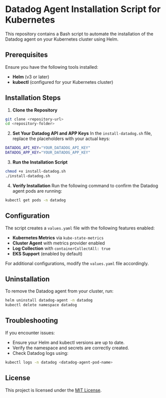 # Datadog Agent Installation Script for Kubernetes

This repository contains a Bash script to automate the installation of the Datadog agent on your Kubernetes cluster using Helm.

## Prerequisites
Ensure you have the following tools installed:
- **Helm** (v3 or later)
- **kubectl** (configured for your Kubernetes cluster)

## Installation Steps

1. **Clone the Repository**
```bash
git clone <repository-url>
cd <repository-folder>
```

2. **Set Your Datadog API and APP Keys**
In the `install-datadog.sh` file, replace the placeholders with your actual keys:
```bash
DATADOG_API_KEY="YOUR_DATADOG_API_KEY"
DATADOG_APP_KEY="YOUR_DATADOG_APP_KEY"
```

3. **Run the Installation Script**
```bash
chmod +x install-datadog.sh
./install-datadog.sh
```

4. **Verify Installation**
Run the following command to confirm the Datadog agent pods are running:
```bash
kubectl get pods -n datadog
```

## Configuration
The script creates a `values.yaml` file with the following features enabled:
- **Kubernetes Metrics** via `kube-state-metrics`
- **Cluster Agent** with metrics provider enabled
- **Log Collection** with `containerCollectAll: true`
- **EKS Support** (enabled by default)

For additional configurations, modify the `values.yaml` file accordingly.

## Uninstallation
To remove the Datadog agent from your cluster, run:
```bash
helm uninstall datadog-agent -n datadog
kubectl delete namespace datadog
```

## Troubleshooting
If you encounter issues:
- Ensure your Helm and kubectl versions are up to date.
- Verify the namespace and secrets are correctly created.
- Check Datadog logs using:
```bash
kubectl logs -n datadog <datadog-agent-pod-name>
```

## License
This project is licensed under the [MIT License](LICENSE).

